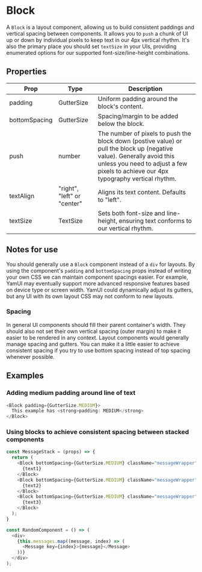 # Block

A `Block` is a layout component, allowing us to build consistent paddings and vertical spacing between components. It allows you to `push` a chunk of UI up or down by individual pixels to keep text in our 4px vertical rhythm. It's also the primary place you should set `textSize` in your UIs, providing enumerated options for our supported font-size/line-height combinations.

## Properties

| Prop | Type | Description |
| ---- | ---- | ----------- |
| padding | GutterSize | Uniform padding around the block's content. |
| bottomSpacing | GutterSize | Spacing/margin to be added below the block. |
| push | number | The number of pixels to push the block down (postive value) or pull the block up (negative value). Generally avoid this unless you need to adjust a few pixels to achieve our 4px typography vertical rhythm. |
| textAlign | "right", "left" or "center" | Aligns its text content. Defaults to "left". |
| textSize | TextSize | Sets both font-size and line-height, ensuring text conforms to our vertical rhythm. |

## Notes for use

You should generally use a `Block` component instead of a `div` for layouts. By using the component's `padding` and `bottomSpacing` props instead of writing your own CSS we can maintain component spacings easier. For example, YamUI may eventually support more advanced responsive features based on device type or screen width. YamUI could dynamically adjust its gutters, but any UI with its own layout CSS may not conform to new layouts.

### Spacing

In general UI components should fill their parent container's width. They should also not set their own vertical spacing (outer margin) to make it easier to be rendered in any context. Layout components would generally manage spacing and gutters. You can make it a little easier to achieve consistent spacing if you try to use bottom spacing instead of top spacing whenever possible.

## Examples

### Adding medium padding around line of text

```js
<Block padding={GutterSize.MEDIUM}>
  This example has <strong>padding: MEDIUM</strong>
</Block>
```

### Using blocks to achieve consistent spacing between stacked components

```js
const MessageStack = (props) => {
  return (
    <Block bottomSpacing={GutterSize.MEDIUM} className="messageWrapper">
      {text1}
    </Block>
    <Block bottomSpacing={GutterSize.MEDIUM} className="messageWrapper">
      {text2}
    </Block>
    <Block bottomSpacing={GutterSize.MEDIUM} className="messageWrapper">
      {text3}
    </Block>
  );
}

const RandomComponent = () => (
  <div>
    {this.messages.map((message, index) => (
      <Message key={index}>{message}</Message>
    ))}
  </div>
);
```
